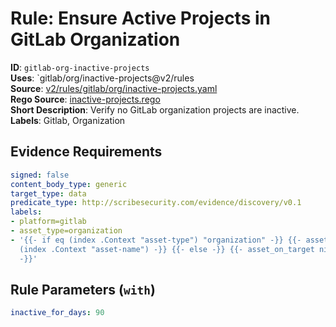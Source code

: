 # Rule: Ensure Active Projects in GitLab Organization

**ID**: `gitlab-org-inactive-projects`  
**Uses**: `gitlab/org/inactive-projects@v2/rules  
**Source**: [v2/rules/gitlab/org/inactive-projects.yaml](https://github.com/scribe-public/sample-policies/v2/rules/gitlab/org/inactive-projects.yaml)  
**Rego Source**: [inactive-projects.rego](https://github.com/scribe-public/sample-policies/v2/rules/gitlab/org/inactive-projects.rego)  
**Short Description**: Verify no GitLab organization projects are inactive.  
**Labels**: Gitlab, Organization

## Evidence Requirements

```yaml
signed: false
content_body_type: generic
target_type: data
predicate_type: http://scribesecurity.com/evidence/discovery/v0.1
labels:
- platform=gitlab
- asset_type=organization
- '{{- if eq (index .Context "asset-type") "organization" -}} {{- asset_on_target
  (index .Context "asset-name") -}} {{- else -}} {{- asset_on_target nil -}} {{- end
  -}}'
```
## Rule Parameters (`with`)

```yaml
inactive_for_days: 90
```

